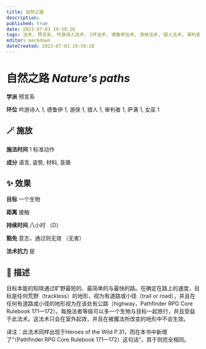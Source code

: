 ```yaml
---
title: 自然之路
description: 
published: true
date: 2023-07-03 19:59:28
tags: 法术, 预言系, 吟游诗人法术, 1环法术, 德鲁伊法术, 游侠法术, 猎人法术, 审判者法术, 萨满法术, 女巫法术
editor: markdown
dateCreated: 2023-07-03 19:59:28
---
```


# **自然之路** *Nature's paths*

**学派** 预言系 

**环位** 吟游诗人 1, 德鲁伊 1, 游侠 1, 猎人 1, 审判者 1, 萨满 1, 女巫 1

## 🪄 施放

**施法时间** 1 标准动作

**成分** 语言, 姿势, 材料, 圣徽

## ✨ 效果 

**目标** 一个生物 

**距离** 接触  

**持续时间** 八小时 （D） 

**豁免** 意志，通过则无效 （无害）

**法术抗力** 是

## 📖 描述

目标本能的知晓通过旷野最短的、最简单的与最快的路。在确定在路上的速度，目标是任何荒野（trackless）的地形，视为有道路或小径（trail or road），并且在任何有道路或小径的地形视为在该处有公路（highway，Pathfinder RPG Core Rulebook 171—172）。每施法者等级可以多一个生物与目标一起旅行，并且受益于此法术。这法术只会在室外起效，并且在被魔法所改变的地形中不会生效。

译注：此法术同样出现于Heroes of the Wild P.31，而在本书中新增了“（Pathfinder RPG Core Rulebook 171—172）这句话”，其于则完全相同。
    